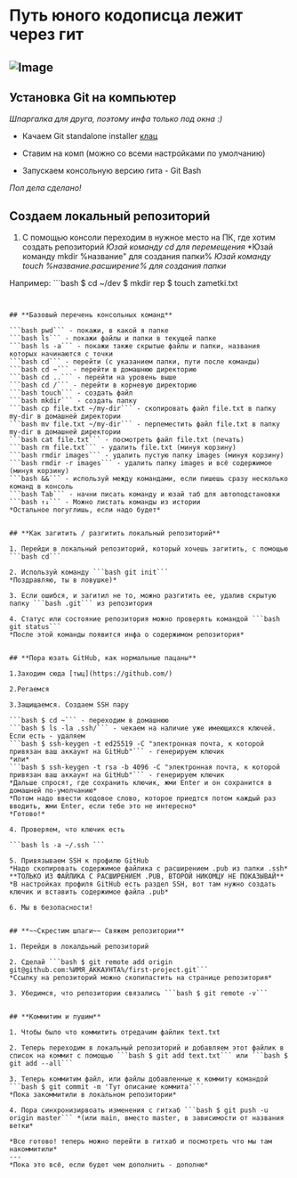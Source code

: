 # Путь юного кодописца лежит через гит
![Image](https://github.com/user-attachments/assets/4767bd9f-7687-4070-a1b1-19aa6d0adc88)
---

## **Установка Git на компьютер**


*Шпаргалка для друга, поэтому инфа только под окна :)*

* Качаем Git standalone installer [клац](https://git-scm.com/downloads/win)

* Ставим на комп (можно со всеми настройками по умолчанию)

* Запускаем консольную версию гита - Git Bash

*Пол дела сделано!*


## **Создаем локальный репозиторий**

1. С помощью консоли переходим в нужное место на ПК, где хотим создать репозиторий
*Юзай команду cd для перемещения*
*Юзай команду mkdir %название" для создания папки%
*Юзай команду touch %название.расширение% для создания папки*

Например: ```bash
$ cd ~/dev
$ mkdir rep
$ touch zametki.txt
```


## **Базовый перечень консольных команд**

```bash pwd``` - покажи, в какой я папке
```bash ls``` - покажи файлы и папки в текущей папке
```bash ls -a``` - покажи также скрытые файлы и папки, названия которых начинаются с точки
```bash cd``` - перейти (с указанием папки, пути после команды)
```bash cd ~``` - перейти в домашнюю директорию
```bash cd ..``` - перейти на уровень выше
```bash cd /``` - перейти в корневую директорию
```bash touch``` - создать файл
```bash mkdir``` - создать папку
```bash cp file.txt ~/my-dir``` - скопировать файл file.txt в папку my-dir в домашней директории
```bash mv file.txt ~/my-dir``` - перпеместить файл file.txt в папку my-dir в домашней директории
```bash cat file.txt``` - посмотреть файл file.txt (печать)
```bash rm file.txt``` - удалить file.txt (минуя корзину)
```bash rmdir images``` - удалить пустую папку images (минуя корзину)
```bash rmdir -r images``` - удалить папку images и всё содержимое (минуя корзину)
```bash &&``` - используй между командами, если пишешь сразу несколько команд в консоль
```bash Tab``` - начни писать команду и юзай таб для автоподстановки
```bash ↑↓``` - Можно листать команды из истории
*Остальное погуглишь, если надо будет*


## **Как загитить / разгитить локальный репозиторий**

1. Перейди в локальный репозиторий, который хочешь загитить, с помощью ```bash cd```

2. Используй команду ```bash git init```
*Поздравляю, ты в ловушке)*

3. Если ошибся, и загитил не то, можно разгитить ее, удалив скрытую папку ```bash .git``` из репозитория

4. Статус или состояние репозитория можно проверять командой ```bash git status```
*После этой команды появится инфа о содержимом репозитория*


## **Пора юзать GitHub, как нормальные пацаны**

1.Заходим сюда [тыц](https://github.com/)

2.Регаемся

3.Защищаемся. Создаем SSH пару

```bash $ cd ~``` - переходим в домашнюю
```bash $ ls -la .ssh/``` - чекаем на наличие уже имеющихся ключей. Если есть - удаляем
```bash $ ssh-keygen -t ed25519 -C "электронная почта, к которой привязан ваш аккаунт на GitHub"``` - генерируем ключик
*или*
```bash $ ssh-keygen -t rsa -b 4096 -C "электронная почта, к которой привязан ваш аккаунт на GitHub"``` - генерируем ключик
*Дальше спросят, где сохранить ключик, жми Enter и он сохранится в домашней по-умолчанию*
*Потом надо ввести кодовое слово, которое приедтся потом каждый раз вводить, жми Enter, если тебе это не интересно*
*Готово!*

4. Проверяем, что ключик есть

```bash ls -a ~/.ssh ```

5. Привязываем SSH к профилю GitHub
*Надо скопировать содержимое файлика с расширением .pub из папки .ssh* 
**ТОЛЬКО ИЗ ФАЙЛИКА С РАСШИРЕНИЕМ .PUB, ВТОРОЙ НИКОМЦУ НЕ ПОКАЗЫВАЙ**
*В настройках профиля GitHub есть раздел SSH, вот там нужно создать ключик и вставить содержимое файла .pub*

6. Мы в безопасности!


## **~~Скрестим шпаги~~ Свяжем репозитории**

1. Перейди в локалдьный репозиторий

2. Сделай ```bash $ git remote add origin git@github.com:%ИМЯ_АККАУНТА%/first-project.git```
*Ссылку на репозиторий можно скопипастить на странице репозитория*

3. Убедимся, что репозитории связались ```bash $ git remote -v```


## **Коммитим и пушим**

1. Чтобы было что коммитить отредачим файлик text.txt

2. Теперь переходим в локальный репозиторий и добавляем этот файлик в список на коммит с помощью ```bash $ git add text.txt``` или ```bash $ git add --all```

3. Теперь коммитим файл, или файлы добавленные к коммиту командой ```bash $ git commit -m 'Тут описание коммита'```
*Пока закоммитили в локальном репозитории*

4. Пора синхронизирвоать изменения с гитхаб ```bash $ git push -u origin master``` *(или main, вместо master, в зависимости от названия ветки*

*Все готово! теперь можно перейти в гитхаб и посмотреть что мы там накоммитили*
---
*Пока это всё, если будет чем дополнить - дополню*


